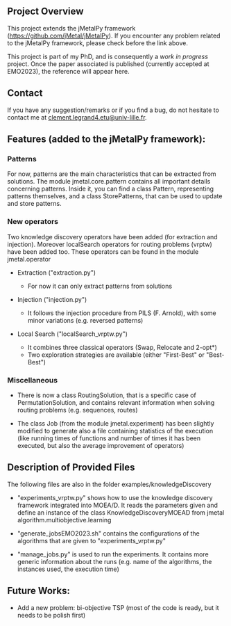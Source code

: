 ## Project Overview
This project extends the jMetalPy framework (https://github.com/jMetal/jMetalPy).
If you encounter any problem related to the jMetalPy framework, please check before the link above.

This project is part of my PhD, and is consequently a *work in progress* project.
Once the paper associated is published (currently accepted at EMO2023), the reference will appear here. 

## Contact
If you have any suggestion/remarks or if you find a bug, do not hesitate to contact me at 
clement.legrand4.etu@univ-lille.fr.


## Features (added to the jMetalPy framework):

### Patterns
For now, patterns are the main characteristics that can be extracted from solutions. 
The module jmetal.core.pattern contains all important details concerning patterns.
Inside it, you can find a class Pattern, representing patterns themselves, and a class StorePatterns, that can be used to update and store patterns. 

### New operators
Two knowledge discovery operators have been added (for extraction and injection). 
Moreover localSearch operators for routing problems (vrptw) have been added too. 
These operators can be found in the module jmetal.operator

- Extraction ("extraction.py")
    * For now it can only extract patterns from solutions

- Injection ("injection.py")
    * It follows the injection procedure from PILS (F. Arnold), with some minor variations (e.g. reversed patterns)

-  Local Search ("localSearch_vrptw.py")
    * It combines three classical operators (Swap, Relocate and 2-opt*)
    * Two exploration strategies are available (either "First-Best" or "Best-Best")

### Miscellaneous
- There is now a class RoutingSolution, that is a specific case of PermutationSolution, and contains relevant information when solving routing problems (e.g. sequences, routes)

- The class Job (from the module jmetal.experiment) has been slightly modified to generate also a file containing statistics of the execution (like running times of functions and number of times it has been executed, but also the average improvement of operators)

## Description of Provided Files
The following files are also in the folder examples/knowledgeDiscovery

- "experiments_vrptw.py" shows how to use the knowledge discovery framework integrated into MOEA/D. 
It reads the parameters given and define an instance of the class KnowledgeDiscoveryMOEAD from jmetal algorithm.multiobjective.learning

- "generate_jobsEMO2023.sh" contains the configurations of the algorithms that are given to "experiments_vrptw.py"

- "manage_jobs.py" is used to run the experiments. It contains more generic information about the runs (e.g. name of the algorithms, the instances used, the execution time)

## Future Works:
 - Add a new problem: bi-objective TSP (most of the code is ready, but it needs to be polish first)


